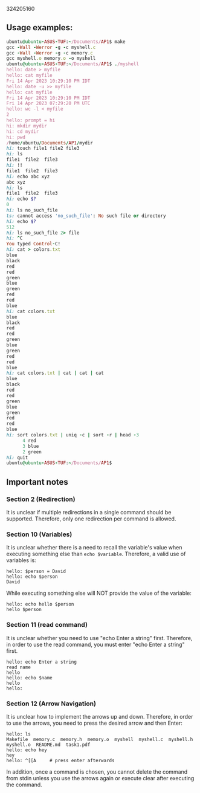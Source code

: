 324205160

## Usage examples:
```ruby
ubuntu@ubuntu-ASUS-TUF:~/Documents/AP1$ make
gcc -Wall -Werror -g -c myshell.c
gcc -Wall -Werror -g -c memory.c
gcc myshell.o memory.o -o myshell
ubuntu@ubuntu-ASUS-TUF:~/Documents/AP1$ ./myshell 
hello: date > myfile
hello: cat myfile
Fri 14 Apr 2023 10:29:10 PM IDT
hello: date -u >> myfile
hello: cat myfile
Fri 14 Apr 2023 10:29:10 PM IDT
Fri 14 Apr 2023 07:29:20 PM UTC
hello: wc -l < myfile
2
hello: prompt = hi
hi: mkdir mydir
hi: cd mydir
hi: pwd
/home/ubuntu/Documents/AP1/mydir
hi: touch file1 file2 file3
hi: ls
file1  file2  file3
hi: !!
file1  file2  file3
hi: echo abc xyz
abc xyz 
hi: ls
file1  file2  file3
hi: echo $?
0
hi: ls no_such_file
ls: cannot access 'no_such_file': No such file or directory
hi: echo $?
512
hi: ls no_such_file 2> file
hi: ^C
You typed Control-C!
hi: cat > colors.txt   
blue
black
red
red
green
blue
green
red
red
blue
hi: cat colors.txt
blue
black
red
red
green
blue
green
red
red
blue
hi: cat colors.txt | cat | cat | cat
blue
black
red
red
green
blue
green
red
red
blue
hi: sort colors.txt | uniq -c | sort -r | head -3
      4 red
      3 blue
      2 green
hi: quit
ubuntu@ubuntu-ASUS-TUF:~/Documents/AP1$
```
## Important notes

### Section 2 (Redirection)
It is unclear if multiple redirections in a single command should be supported. Therefore, only one redirection per command is allowed.

### Section 10 (Variables)
It is unclear whether there is a need to recall the variable's value when executing something else than `echo $variable`. Therefore, a valid use of variables is:
```
hello: $person = David          
hello: echo $person
David
```
While executing something else will NOT provide the value of the variable:
```
hello: echo hello $person
hello $person 
```

### Section 11 (read command)
It is unclear whether you need to use "echo Enter a string" first. Therefore, in order to use the read command, you must enter "echo Enter a string" first.
```
hello: echo Enter a string
read name
hello
hello: echo $name
hello
hello: 
```

### Section 12 (Arrow Navigation)
It is unclear how to implement the arrows up and down. Therefore, in order to use the arrows, you need to press the desired arrow and then Enter:
```
hello: ls
Makefile  memory.c  memory.h  memory.o	myshell  myshell.c  myshell.h  myshell.o  README.md  task1.pdf
hello: echo hey
hey 
hello: ^[[A     # press enter afterwards
```
In addition, once a command is chosen, you cannot delete the command from stdin unless you use the arrows again or execute clear after executing the command.